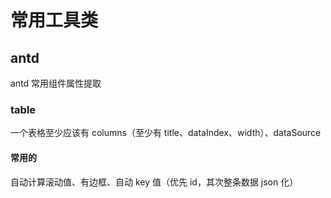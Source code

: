 # 常用工具类

## antd

antd 常用组件属性提取

### table

一个表格至少应该有 columns（至少有 title、dataIndex、width）、dataSource

#### 常用的

自动计算滚动值、有边框、自动 key 值（优先 id，其次整条数据 json 化）
